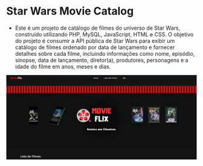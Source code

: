 # Star Wars Movie Catalog
- Este é um projeto de catálogo de filmes do universo de Star Wars, construído utilizando PHP, MySQL, JavaScript, HTML e CSS. O objetivo do projeto é consumir a API pública de Star Wars para exibir um catálogo de filmes ordenado por data de lançamento e fornecer detalhes sobre cada filme, incluindo informações como nome, episódio, sinopse, data de lançamento, diretor(a), produtores, personagens e a idade do filme em anos, meses e dias.

![Texto Alternativo](./tela.png)

